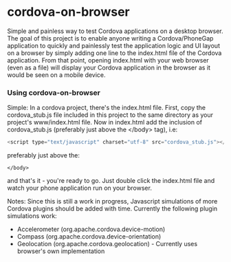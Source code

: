 cordova-on-browser
==================

Simple and painless way to test Cordova applications on a desktop browser. The goal of this project is to enable anyone writing a Cordova/PhoneGap application to quickly and painlessly test the application logic and UI layout on a browser by simply adding one line to the index.html file of the Cordova application. From that point, opening index.html with your web browser (even as a file) will display your Cordova application in the browser as it would be seen on a mobile device.

### Using cordova-on-browser

Simple: In a cordova project, there's the index.html file. First, copy the cordova_stub.js file included in this project to the same directory as your project's www/index.html file. Now in index.html add the inclusion of cordova_stub.js (preferably just above the &lt;/body&gt; tag), i.e:


```javascript
<script type="text/javascript" charset="utf-8" src="cordova_stub.js"></script>
```

preferably just above the:

```
</body>
```

and that's it - you're ready to go. Just double click the index.html file and watch your phone application run on your browser.

Notes:
Since this is still a work in progress, Javascript simulations of more Cordova plugins should be added with time. Currently the following plugin simulations work:

* Accelerometer (org.apache.cordova.device-motion)
* Compass (org.apache.cordova.device-orientation)
* Geolocation (org.apache.cordova.geolocation) - Currently uses browser's own implementation
